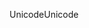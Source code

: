 <span data-ttu-id="c2c9f-101">Unicode</span><span class="sxs-lookup"><span data-stu-id="c2c9f-101">Unicode</span></span>